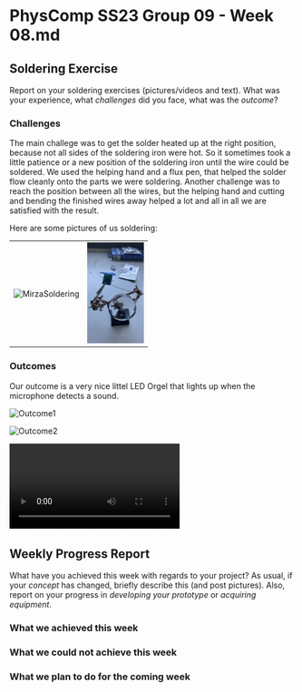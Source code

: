 # PhysComp SS23 Group 09 - Week 08.md

## Soldering Exercise
Report on your soldering exercises (pictures/videos and text). What was your experience, what *challenges* did you face, what was the *outcome*?


### Challenges  

The main challege was to get the solder heated up at the right position, because not all sides of the soldering iron were hot. So it sometimes took a little patience or a new position of the soldering iron until the wire could be soldered. We used the helping hand and a flux pen, that helped the solder flow cleanly onto the parts we were soldering.
Another challenge was to reach the position between all the wires, but the helping hand and cutting and bending the finished wires away helped a lot and all in all we are satisfied with the result. 

Here are some pictures of us soldering: 

<table><tr>
<td> <img src="Figures/mirzaSoldering.jpg" alt="MirzaSoldering" style="width: 100px;"/> </td>
<td> <img src="Figures/helpingHand.jpg" alt="HelpingHand" style="width: 100px;"/> </td>
</tr></table>


### Outcomes 
Our outcome is a very nice littel LED Orgel that lights up when the microphone detects a sound.

![Outcome1](Figures/outcomeSoldering2.jpg)

![Outcome2](Figures/outcomeSoldering1.jpg)

![](Figures/videoLEDOrgel.mp4)




## Weekly Progress Report

What have you achieved this week with regards to your project? As usual, if your *concept* has changed, briefly describe this (and post pictures). Also, report on your progress in *developing your prototype* or *acquiring equipment*.

### What we achieved this week

### What we could not achieve this week

### What we plan to do for the coming week
